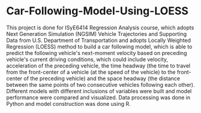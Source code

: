# Car-Following-Model-Using-LOESS
This project is done for ISyE6414 Regression Analysis course, which adopts Next Generation Simulation (NGSIM) Vehicle Trajectories and Supporting Data from U.S. Department of Transportation and adopts Locally Weighted Regression (LOESS) method to build a car following model, which is able to predict the following vehicle's next-moment velocity based on preceding vehicle's current driving conditions, which could include velocity, acceleration of the preceding vehicle, the time headway (the time to travel from the front-center of a vehicle (at the speed of the vehicle) to the front-center of the preceding vehicle) and the space headway (the distance between the same points of two consecutive vehicles following each other). Different models with different inclusions of variables were built and model performance were compared and visualized. Data processing was done in Python and model construction was done using R.
